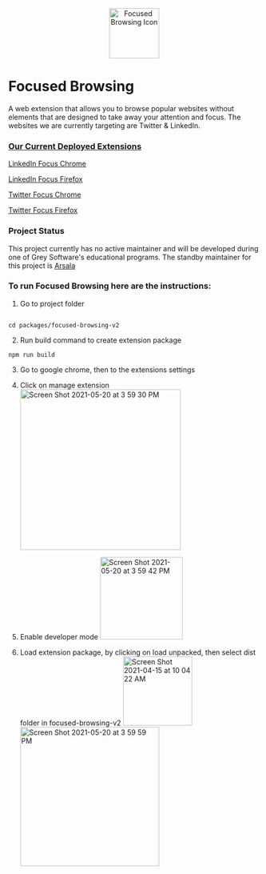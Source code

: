 <div align="center">
  <a href="https://app.singlelink.co/u/focused-browsing" target="_blank">
    <img alt="Focused Browsing Icon" width="100" src="https://gitlab.com/grey-software/focused-browsing/-/raw/main/logo.png">
  </a>
</div>

# Focused Browsing

A web extension that allows you to browse popular websites without elements that are designed to take away your attention and focus. The websites we are currently targeting are Twitter & LinkedIn.

### [Our Current Deployed Extensions](https://app.singlelink.co/u/focused-browsing)

[LinkedIn Focus Chrome](https://chrome.google.com/webstore/detail/linkedin-focus/cmafljjdkloacahjddlpaognhjpacdff?hl=en)

[LinkedIn Focus Firefox](https://addons.mozilla.org/en-US/firefox/addon/linkedinfocus/)

[Twitter Focus Chrome](https://chrome.google.com/webstore/detail/twitter-focus/kmdpomipbibobgdgfeidajmnlecloeml?hl=en&)

[Twitter Focus Firefox](https://addons.mozilla.org/en-US/firefox/addon/linkedinfocus/)

### Project Status

This project currently has no active maintainer and will be developed during one of Grey Software's educational programs. The standby maintainer for this project is [Arsala](https://gitlab.com/ArsalaBangash)


### To run Focused Browsing here are the instructions:

1. Go to project folder
```

cd packages/focused-browsing-v2
```

2. Run build command to create extension package
```
npm run build
```

3. Go to google chrome, then to the extensions settings

4. Click on manage extension 
    <img width="321" alt="Screen Shot 2021-05-20 at 3 59 30 PM" src="https://user-images.githubusercontent.com/20130700/119042162-79c9f680-b985-11eb-9746-3815fb8ace4d.png">


5. Enable developer mode
    <img width="165" alt="Screen Shot 2021-05-20 at 3 59 42 PM" src="https://user-images.githubusercontent.com/20130700/119042180-7df61400-b985-11eb-912b-f594db8d5f43.png"> 

6. Load extension package, by clicking on load unpacked, then select dist folder in focused-browsing-v2
    <img width="138" alt="Screen Shot 2021-04-15 at 10 04 22 AM" src="https://user-images.githubusercontent.com/20130700/119042240-8fd7b700-b985-11eb-8fb2-5b23fa617714.png">
    <img width="278" alt="Screen Shot 2021-05-20 at 3 59 59 PM" src="https://user-images.githubusercontent.com/20130700/119042254-95350180-b985-11eb-9a27-ac02ecb351bc.png">
